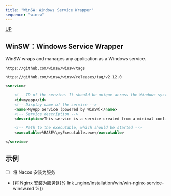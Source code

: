 ```yaml
---
title: "WinSW：Windows Service Wrapper"
sequence: "winsw"
---
```


[UP](/windows/windows-index.html)

## WinSW：Windows Service Wrapper

WinSW wraps and manages any application as a Windows service.

```text
https://github.com/winsw/winsw/tags
```

```text
https://github.com/winsw/winsw/releases/tag/v2.12.0
```



```xml
<service>

    <!-- ID of the service. It should be unique across the Windows system-->
    <id>myapp</id>
    <!-- Display name of the service -->
    <name>MyApp Service (powered by WinSW)</name>
    <!-- Service description -->
    <description>This service is a service created from a minimal configuration</description>

    <!-- Path to the executable, which should be started -->
    <executable>%BASE%\myExecutable.exe</executable>

</service>
```

## 示例

- [ ] 将 Nacos 安装为服务
- [将 Nginx 安装为服务]({% link _nginx/installation/win/win-nginx-service-winsw.md %})

